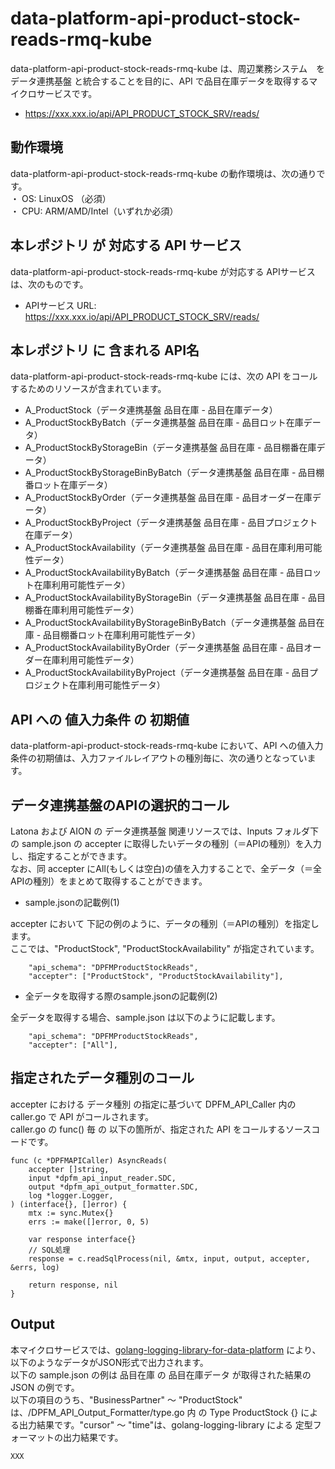 # data-platform-api-product-stock-reads-rmq-kube

data-platform-api-product-stock-reads-rmq-kube は、周辺業務システム　を データ連携基盤 と統合することを目的に、API で品目在庫データを取得するマイクロサービスです。  

* https://xxx.xxx.io/api/API_PRODUCT_STOCK_SRV/reads/

## 動作環境

data-platform-api-product-stock-reads-rmq-kube の動作環境は、次の通りです。  
・ OS: LinuxOS （必須）  
・ CPU: ARM/AMD/Intel（いずれか必須）  


## 本レポジトリ が 対応する API サービス
data-platform-api-product-stock-reads-rmq-kube が対応する APIサービス は、次のものです。

* APIサービス URL: https://xxx.xxx.io/api/API_PRODUCT_STOCK_SRV/reads/

## 本レポジトリ に 含まれる API名
data-platform-api-product-stock-reads-rmq-kube には、次の API をコールするためのリソースが含まれています。  

* A_ProductStock（データ連携基盤 品目在庫 - 品目在庫データ）
* A_ProductStockByBatch（データ連携基盤 品目在庫 - 品目ロット在庫データ）
* A_ProductStockByStorageBin（データ連携基盤 品目在庫 - 品目棚番在庫データ）
* A_ProductStockByStorageBinByBatch（データ連携基盤 品目在庫 - 品目棚番ロット在庫データ）
* A_ProductStockByOrder（データ連携基盤 品目在庫 - 品目オーダー在庫データ）
* A_ProductStockByProject（データ連携基盤 品目在庫 - 品目プロジェクト在庫データ）
* A_ProductStockAvailability（データ連携基盤 品目在庫 - 品目在庫利用可能性データ）
* A_ProductStockAvailabilityByBatch（データ連携基盤 品目在庫 - 品目ロット在庫利用可能性データ）
* A_ProductStockAvailabilityByStorageBin（データ連携基盤 品目在庫 - 品目棚番在庫利用可能性データ）
* A_ProductStockAvailabilityByStorageBinByBatch（データ連携基盤 品目在庫 - 品目棚番ロット在庫利用可能性データ）
* A_ProductStockAvailabilityByOrder（データ連携基盤 品目在庫 - 品目オーダー在庫利用可能性データ）
* A_ProductStockAvailabilityByProject（データ連携基盤 品目在庫 - 品目プロジェクト在庫利用可能性データ）

## API への 値入力条件 の 初期値
data-platform-api-product-stock-reads-rmq-kube において、API への値入力条件の初期値は、入力ファイルレイアウトの種別毎に、次の通りとなっています。  

## データ連携基盤のAPIの選択的コール

Latona および AION の データ連携基盤 関連リソースでは、Inputs フォルダ下の sample.json の accepter に取得したいデータの種別（＝APIの種別）を入力し、指定することができます。  
なお、同 accepter にAll(もしくは空白)の値を入力することで、全データ（＝全APIの種別）をまとめて取得することができます。  

* sample.jsonの記載例(1)  

accepter において 下記の例のように、データの種別（＝APIの種別）を指定します。  
ここでは、"ProductStock", "ProductStockAvailability" が指定されています。    
  
```
	"api_schema": "DPFMProductStockReads",
	"accepter": ["ProductStock", "ProductStockAvailability"],
```
  
* 全データを取得する際のsample.jsonの記載例(2)  

全データを取得する場合、sample.json は以下のように記載します。  

```
	"api_schema": "DPFMProductStockReads",
	"accepter": ["All"],
```

## 指定されたデータ種別のコール

accepter における データ種別 の指定に基づいて DPFM_API_Caller 内の caller.go で API がコールされます。  
caller.go の func() 毎 の 以下の箇所が、指定された API をコールするソースコードです。  

```
func (c *DPFMAPICaller) AsyncReads(
	accepter []string,
	input *dpfm_api_input_reader.SDC,
	output *dpfm_api_output_formatter.SDC,
	log *logger.Logger,
) (interface{}, []error) {
	mtx := sync.Mutex{}
	errs := make([]error, 0, 5)

	var response interface{}
	// SQL処理
	response = c.readSqlProcess(nil, &mtx, input, output, accepter, &errs, log)

	return response, nil
}
```

## Output  
本マイクロサービスでは、[golang-logging-library-for-data-platform](https://github.com/latonaio/golang-logging-library-for-data-platform) により、以下のようなデータがJSON形式で出力されます。  
以下の sample.json の例は 品目在庫 の 品目在庫データ が取得された結果の JSON の例です。  
以下の項目のうち、"BusinessPartner" ～ "ProductStock" は、/DPFM_API_Output_Formatter/type.go 内 の Type ProductStock {} による出力結果です。"cursor" ～ "time"は、golang-logging-library による 定型フォーマットの出力結果です。  

```
XXX
```
